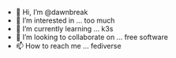 - 👋 Hi, I’m @dawnbreak
- 👀 I’m interested in ... too much
- 🌱 I’m currently learning ... k3s
- 💞️ I’m looking to collaborate on ... free software
- 📫 How to reach me ... fediverse

<!---
dawnbreak/dawnbreak is a ✨ special ✨ repository because its `README.md` (this file) appears on your GitHub profile.
You can click the Preview link to take a look at your changes.
--->
